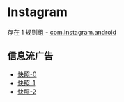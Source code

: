 # Instagram

存在 1 规则组 - [com.instagram.android](/src/apps/com.instagram.android.ts)

## 信息流广告

- [快照-0](https://gkd-kit.songe.li/import/12798562)
- [快照-1](https://gkd-kit.songe.li/import/12798571)
- [快照-2](https://gkd-kit.songe.li/import/12798590)
